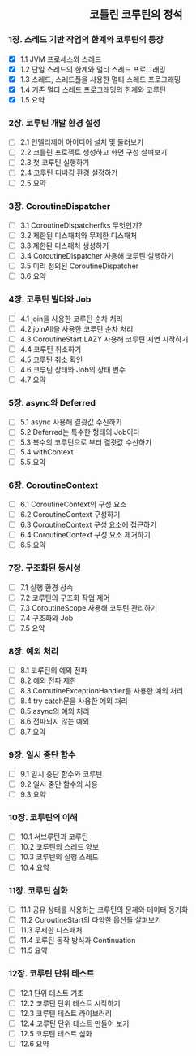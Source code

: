 <h2 align="center"> 코틀린 코루틴의 정석 </h2>

### 1장. 스레드 기반 작업의 한계와 코루틴의 등장

- [x] 1.1 JVM 프로세스와 스레드
- [x] 1.2 단일 스레드의 한계와 멀티 스레드 프로그래밍
- [x] 1.3 스레드, 스레드풀을 사용한 멀티 스레드 프로그래밍
- [x] 1.4 기존 멀티 스레드 프로그래밍의 한계와 코루틴
- [x] 1.5 요약

### 2장. 코루틴 개발 환경 설정

- [ ] 2.1 인텔리제이 아이디어 설치 및 둘러보기
- [ ] 2.2 코틀린 프로젝트 생성하고 화면 구성 살펴보기
- [ ] 2.3 첫 코루틴 실행하기
- [ ] 2.4 코루틴 디버깅 환경 설정하기
- [ ] 2.5 요약

### 3장. CoroutineDispatcher

- [ ] 3.1 CoroutineDispatcherfks 무엇인가?
- [ ] 3.2 제한된 디스패처와 무제한 디스패처
- [ ] 3.3 제한된 디스패처 생성하기
- [ ] 3.4 CoroutineDispatcher 사용해 코루틴 실행하기
- [ ] 3.5 미리 정의된 CoroutineDispatcher
- [ ] 3.6 요약

### 4장. 코루틴 빌더와 Job

- [ ] 4.1 join을 사용한 코루틴 순차 처리
- [ ] 4.2 joinAll을 사용한 코루틴 순차 처리
- [ ] 4.3 CoroutineStart.LAZY 사용해 코루틴 지연 시작하기
- [ ] 4.4 코루틴 취소하기
- [ ] 4.5 코루틴 취소 확인
- [ ] 4.6 코루틴 상태와 Job의 상태 변수
- [ ] 4.7 요약

### 5장. async와 Deferred

- [ ] 5.1 async 사용해 결괏값 수신하기
- [ ] 5.2 Deferred는 특수한 형태의 Job이다
- [ ] 5.3 복수의 코루틴으로 부터 결괏값 수신하기
- [ ] 5.4 withContext
- [ ] 5.5 요약

### 6장. CoroutineContext

- [ ] 6.1 CoroutineContext의 구성 요소
- [ ] 6.2 CoroutineContext 구성하기
- [ ] 6.3 CoroutineContext 구성 요소에 접근하기
- [ ] 6.4 CoroutineContext 구성 요소 제거하기
- [ ] 6.5 요약

### 7장. 구조화된 동시성

- [ ] 7.1 실행 환경 상속
- [ ] 7.2 코루틴의 구조화 작업 제어
- [ ] 7.3 CoroutineScope 사용해 코루틴 관리하기
- [ ] 7.4 구조화와 Job
- [ ] 7.5 요약

### 8장. 예외 처리

- [ ] 8.1 코루틴의 예외 전파
- [ ] 8.2 예외 전파 제한
- [ ] 8.3 CoroutineExceptionHandler를 사용한 예외 처리
- [ ] 8.4 try catch문을 사용한 예외 처리
- [ ] 8.5 async의 예외 처리
- [ ] 8.6 전파되지 않는 예외
- [ ] 8.7 요약

### 9장. 일시 중단 함수

- [ ] 9.1 일시 중단 함수와 코루틴
- [ ] 9.2 일시 중단 함수의 사용
- [ ] 9.3 요약

### 10장. 코루틴의 이해

- [ ] 10.1 서브루틴과 코루틴
- [ ] 10.2 코루틴의 스레드 양보
- [ ] 10.3 코루틴의 실행 스레드
- [ ] 10.4 요약

### 11장. 코루틴 심화

- [ ] 11.1 공유 상태를 사용하는 코루틴의 문제와 데이터 동기화
- [ ] 11.2 CoroutineStart의 다양한 옵션들 살펴보기
- [ ] 11.3 무제한 디스패처
- [ ] 11.4 코루틴 동작 방식과 Continuation
- [ ] 11.5 요약

### 12장. 코루틴 단위 테스트

- [ ] 12.1 단위 테스트 기초
- [ ] 12.2 코루틴 단위 테스트 시작하기
- [ ] 12.3 코루틴 테스트 라이브러리
- [ ] 12.4 코루틴 단위 테스트 만들어 보기
- [ ] 12.5 코루틴 테스트 심화
- [ ] 12.6 요약